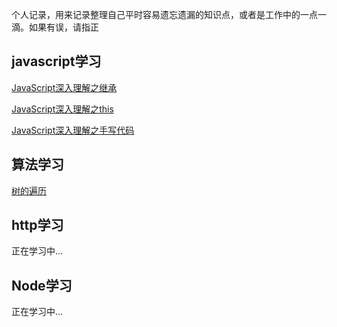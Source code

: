 个人记录，用来记录整理自己平时容易遗忘遗漏的知识点，或者是工作中的一点一滴。如果有误，请指正

## javascript学习

[JavaScript深入理解之继承](https://github.com/plane-hjh/blog1/issues/1)

[JavaScript深入理解之this](https://github.com/plane-hjh/blog1/issues/2)

[JavaScript深入理解之手写代码](https://github.com/plane-hjh/blog1/issues/3)

## 算法学习

[树的遍历](https://github.com/plane-hjh/blog1/issues/4)

## http学习

正在学习中...

## Node学习

正在学习中...
